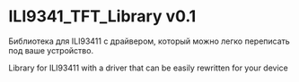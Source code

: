# ILI9341_TFT_Library v0.1
Библиотека для ILI93411 с драйвером, который можно легко переписать под ваше устройство.

Library for ILI93411 with a driver that can be easily rewritten for your device
